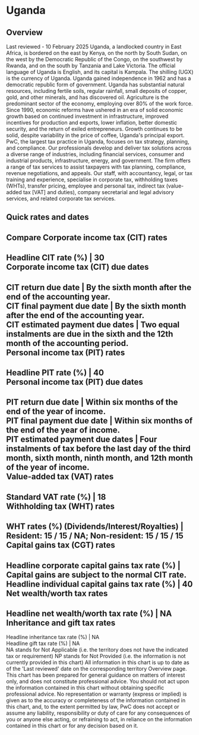 # Uganda
## Overview
Last reviewed - 10 February 2025
Uganda, a landlocked country in East Africa, is bordered on the east by Kenya, on the north by South Sudan, on the west by the Democratic Republic of the Congo, on the southwest by Rwanda, and on the south by Tanzania and Lake Victoria. The official language of Uganda is English, and its capital is Kampala. The shilling (UGX) is the currency of Uganda.
Uganda gained independence in 1962 and has a democratic republic form of government.
Uganda has substantial natural resources, including fertile soils, regular rainfall, small deposits of copper, gold, and other minerals, and has discovered oil. Agriculture is the predominant sector of the economy, employing over 80% of the work force. Since 1990, economic reforms have ushered in an era of solid economic growth based on continued investment in infrastructure, improved incentives for production and exports, lower inflation, better domestic security, and the return of exiled entrepreneurs. Growth continues to be solid, despite variability in the price of coffee, Uganda's principal export.
PwC, the largest tax practice in Uganda, focuses on tax strategy, planning, and compliance. Our professionals develop and deliver tax solutions across a diverse range of industries, including financial services, consumer and industrial products, infrastructure, energy, and government. The firm offers a range of tax services to assist taxpayers with tax planning, compliance, revenue negotiations, and appeals. Our staff, with accountancy, legal, or tax training and experience, specialise in corporate tax, withholding taxes (WHTs), transfer pricing, employee and personal tax, indirect tax (value-added tax [VAT] and duties), company secretarial and legal advisory services, and related corporate tax services.
## Quick rates and dates
Compare
Corporate income tax (CIT) rates   
---  
Headline CIT rate (%) |  30  
Corporate income tax (CIT) due dates   
---  
CIT return due date |  By the sixth month after the end of the accounting year.  
CIT final payment due date |  By the sixth month after the end of the accounting year.  
CIT estimated payment due dates |  Two equal instalments are due in the sixth and the 12th month of the accounting period.  
Personal income tax (PIT) rates   
---  
Headline PIT rate (%) |  40  
Personal income tax (PIT) due dates   
---  
PIT return due date |  Within six months of the end of the year of income.  
PIT final payment due date |  Within six months of the end of the year of income.  
PIT estimated payment due dates |  Four instalments of tax before the last day of the third month, sixth month, ninth month, and 12th month of the year of income.  
Value-added tax (VAT) rates   
---  
Standard VAT rate (%) |  18  
Withholding tax (WHT) rates   
---  
WHT rates (%) (Dividends/Interest/Royalties) |  Resident: 15 / 15 / NA; Non-resident: 15 / 15 / 15  
Capital gains tax (CGT) rates   
---  
Headline corporate capital gains tax rate (%) |  Capital gains are subject to the normal CIT rate.  
Headline individual capital gains tax rate (%) |  40  
Net wealth/worth tax rates   
---  
Headline net wealth/worth tax rate (%) |  NA  
Inheritance and gift tax rates   
---  
Headline inheritance tax rate (%) |  NA  
Headline gift tax rate (%) |  NA  
NA stands for Not Applicable (i.e. the territory does not have the indicated tax or requirement)
NP stands for Not Provided (i.e. the information is not currently provided in this chart) 
All information in this chart is up to date as of the 'Last reviewed' date on the corresponding territory Overview page. This chart has been prepared for general guidance on matters of interest only, and does not constitute professional advice. You should not act upon the information contained in this chart without obtaining specific professional advice. No representation or warranty (express or implied) is given as to the accuracy or completeness of the information contained in this chart, and, to the extent permitted by law, PwC does not accept or assume any liability, responsibility or duty of care for any consequences of you or anyone else acting, or refraining to act, in reliance on the information contained in this chart or for any decision based on it.
